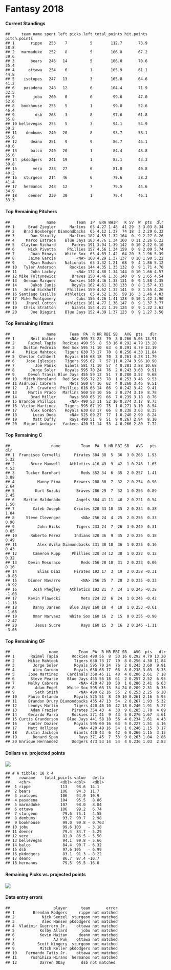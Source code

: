 Fantasy 2018
================

#### Current Standings

    ##     team_name spent left picks.left total_points hit.points pitch.points
    ## 1       rippe   253    7          5        112.7       73.9         38.8
    ## 2   marmaduke   252    8          5        106.8       67.2         39.6
    ## 3       bears   246   14          5        106.0       70.6         35.4
    ## 4      ottawa   254    6          1        105.9       61.1         44.8
    ## 5    isotopes   247   13          3        105.8       64.6         41.2
    ## 6    pasadena   248   12          6        104.4       71.9         32.5
    ## 7        jobu   260    0          0         99.6       47.0         52.6
    ## 8   bookhouse   255    5          1         99.0       52.6         46.4
    ## 9         dsb   263   -3          8         97.6       61.8         35.8
    ## 10 bellevegas   255    5          3         94.1       54.9         39.2
    ## 11    dembums   240   20          8         93.7       58.1         35.6
    ## 12      deano   251    9          9         86.7       46.1         40.6
    ## 13      balco   240   20          1         84.4       48.8         35.6
    ## 14  pkdodgers   241   19          1         83.1       43.3         39.8
    ## 15       vero   233   27          6         81.0       40.8         40.2
    ## 16   sturgeon   214   46          6         79.6       38.2         41.4
    ## 17   hermanos   248   12          7         79.5       44.6         34.9
    ## 18     deener   230   30          1         79.4       46.1         33.3

#### Top Remaining Pitchers

    ##                name         Team  IP  ERA WHIP   K SV  W  pts  dlr
    ## 1      Brad Ziegler      Marlins  65 4.27 1.48  41 29  3 3.03 8.34
    ## 2    Brad Boxberger Diamondbacks  65 4.12 1.37  74 18  3 2.29 6.32
    ## 3       Dan Straily      Marlins 182 4.59 1.32 164  0  9 2.27 6.26
    ## 4     Marco Estrada    Blue Jays 183 4.76 1.34 160  0 11 2.26 6.22
    ## 5   Clayton Richard       Padres 191 3.94 1.39 142  0 10 2.22 6.10
    ## 6      Nick Pivetta     Phillies 157 4.56 1.34 159  0  9 2.09 5.74
    ## 7       Juan Minaya    White Sox  65 4.69 1.42  64 20  3 1.96 5.39
    ## 8      Jaime Garcia         <NA> 168 4.29 1.37 137  0 10 1.90 5.22
    ## 9       Ryan Madson    Nationals  65 3.32 1.21  68  9  4 1.86 5.12
    ## 10   Tyler Anderson      Rockies 144 4.35 1.35 132  0  9 1.71 4.70
    ## 11      John Lackey         <NA> 172 4.80 1.34 144  0 10 1.66 4.57
    ## 12 Mike Foltynewicz       Braves 150 4.46 1.36 140  0  9 1.65 4.54
    ## 13   German Marquez      Rockies 140 4.46 1.35 131  0  9 1.58 4.35
    ## 14      Jakob Junis       Royals 162 4.61 1.30 133  0  8 1.57 4.32
    ## 15   Jerad Eickhoff     Phillies 159 4.62 1.32 141  0  8 1.55 4.26
    ## 16 Santiago Casilla    Athletics  65 4.52 1.36  59 16  3 1.46 4.03
    ## 17  Mike Montgomery         Cubs 156 4.26 1.41 128  0 10 1.42 3.90
    ## 18    Jharel Cotton    Athletics 161 4.77 1.36 147  0  9 1.37 3.77
    ## 19   Chris Stratton       Giants 154 4.21 1.39 124  0  9 1.32 3.63
    ## 20      Joe Biagini    Blue Jays 152 4.39 1.37 123  0  9 1.27 3.50

#### Top Remaining Hitters

    ##                name      Team  PA  R HR RBI SB   AVG  pts   dlr
    ## 1       Neil Walker      <NA> 595 73 23  79  3 0.266 5.05 13.91
    ## 2      Raimel Tapia   Rockies 490 56  8  53 16 0.292 4.79 13.20
    ## 3    Dustin Pedroia   Red Sox 595 71 10  63  6 0.291 4.79 13.19
    ## 4     Mikie Mahtook    Tigers 630 73 17  70  8 0.256 4.30 11.84
    ## 5  Cheslor Cuthbert    Royals 616 68 18  70  3 0.261 4.28 11.79
    ## 6     Jose Iglesias    Tigers 595 62  7  57 11 0.274 3.96 10.90
    ## 7         Joe Panik    Giants 581 71 10  57  4 0.281 3.88 10.68
    ## 8       Jorge Soler    Royals 595 70 24  76  2 0.243 3.60  9.91
    ## 9      Devon Travis Blue Jays 455 59 12  51  7 0.280 3.52  9.68
    ## 10   Mitch Moreland   Red Sox 595 72 23  78  1 0.253 3.46  9.53
    ## 11 Asdrubal Cabrera      Mets 560 64 16  62  4 0.260 3.46  9.51
    ## 12    J.P. Crawford  Phillies 616 66 14  66  9 0.242 3.42  9.41
    ## 13     Martin Prado   Marlins 560 58 10  56  2 0.274 3.19  8.78
    ## 14      Brad Miller      Rays 560 65 19  66  7 0.239 3.18  8.76
    ## 15 Brandon Phillips      <NA> 490 53 11  52 10 0.274 3.17  8.73
    ## 16  Victor Martinez    Tigers 595 67 19  75  1 0.271 3.10  8.54
    ## 17      Alex Gordon    Royals 630 68 17  66  8 0.238 3.03  8.35
    ## 18       Lucas Duda      <NA> 525 69 27  77  1 0.240 2.99  8.24
    ## 19       Matt Duffy      Rays 490 51  9  51  9 0.267 2.94  8.10
    ## 20   Miguel Andujar   Yankees 420 51 14  53  4 0.266 2.80  7.72

#### Top Remaining C

    ##                  name         Team  PA  R HR RBI SB   AVG   pts   dlr
    ## 1  Francisco Cervelli      Pirates 384 38  5  36  3 0.263  1.93  5.32
    ## 2       Bruce Maxwell    Athletics 416 43  9  42  1 0.246  1.65  4.53
    ## 3     Tucker Barnhart         Reds 352 34  6  35  2 0.257  1.41  3.88
    ## 4          Manny Pina      Brewers 288 30  7  32  2 0.254  0.96  2.64
    ## 5         Kurt Suzuki       Braves 286 29  7  32  1 0.256  0.89  2.45
    ## 6    Martin Maldonado       Angels 384 41 11  40  2 0.221  0.54  1.50
    ## 7        Caleb Joseph      Orioles 320 33 10  35  2 0.234  0.38  1.04
    ## 8     Steve Clevenger         <NA> 256 24  4  25  2 0.256  0.33  0.90
    ## 9          John Hicks       Tigers 233 24  7  26  3 0.249  0.31  0.85
    ## 10      Roberto Perez      Indians 320 36  9  35  2 0.226  0.18  0.49
    ## 11         Alex Avila Diamondbacks 331 38 10  36  1 0.225  0.16  0.43
    ## 12       Cameron Rupp     Phillies 320 34 12  38  1 0.222  0.12  0.32
    ## 13     Devin Mesoraco         Reds 256 28 10  31  2 0.233  0.06  0.16
    ## 14         Elias Diaz      Pirates 192 17  3  19  2 0.258 -0.31 -0.85
    ## 15     Dioner Navarro         <NA> 256 25  7  28  2 0.235 -0.33 -0.92
    ## 16       Josh Phegley    Athletics 192 21  7  24  1 0.245 -0.38 -1.03
    ## 17     Kevin Plawecki         Mets 224 22  6  24  1 0.245 -0.42 -1.16
    ## 18       Danny Jansen    Blue Jays 160 18  4  18  1 0.253 -0.61 -1.68
    ## 19       Omar Narvaez    White Sox 160 16  2  15  0 0.255 -0.90 -2.47
    ## 20        Jesus Sucre         Rays 160 15  3  16  2 0.246 -1.11 -3.05

#### Top Remaining OF

    ##                 name         Team  PA  R HR RBI SB   AVG  pts   dlr
    ## 1       Raimel Tapia      Rockies 490 56  8  53 16 0.292 4.79 13.20
    ## 2      Mikie Mahtook       Tigers 630 73 17  70  8 0.256 4.30 11.84
    ## 3        Jorge Soler       Royals 595 70 24  76  2 0.243 3.60  9.91
    ## 4        Alex Gordon       Royals 630 68 17  66  8 0.238 3.03  8.35
    ## 5      Jose Martinez    Cardinals 368 45 11  48  4 0.286 2.61  7.18
    ## 6       Steve Pearce    Blue Jays 455 56 18  61  2 0.257 2.52  6.95
    ## 7      Melky Cabrera         <NA> 420 47 10  50  1 0.286 2.41  6.63
    ## 8         Adam Engel    White Sox 595 63 13  54 24 0.209 2.31  6.35
    ## 9         Seth Smith         <NA> 490 62 16  55  2 0.253 2.25  6.20
    ## 10     Paulo Orlando       Royals 525 51  8  49 10 0.261 2.16  5.95
    ## 11     Brandon Drury Diamondbacks 435 47 13  54  2 0.267 1.93  5.32
    ## 12     Leonys Martin       Tigers 420 46 10  42 18 0.246 1.91  5.27
    ## 13      Adam Frazier      Pirates 354 43  4  30  9 0.285 1.78  4.89
    ## 14     Gerardo Parra      Rockies 371 41  9  43  5 0.276 1.67  4.61
    ## 15 Curtis Granderson    Blue Jays 441 58 18  56  4 0.234 1.61  4.43
    ## 16     Hunter Dozier       Royals 595 60 16  63  5 0.227 1.51  4.16
    ## 17     Matt Holliday         <NA> 420 49 16  54  1 0.246 1.15  3.17
    ## 18    Austin Jackson       Giants 420 43  6  42  6 0.266 1.15  3.15
    ## 19       Denard Span         Rays 371 45  7  33  9 0.263 1.04  2.86
    ## 20 Enrique Hernandez      Dodgers 473 53 14  54  4 0.236 1.03  2.83

#### Dollars vs. projected points

![](draftguide_files/figure-markdown_github/unnamed-chunk-7-1.png)

    ## # A tibble: 18 x 4
    ##    rowname    total_points value   delta
    ##    <chr>             <dbl> <dbl>   <dbl>
    ##  1 rippe             113    98.6  14.1  
    ##  2 bears             106    94.3  11.7  
    ##  3 isotopes          106    94.9  10.9  
    ##  4 pasadena          104    95.5   8.86 
    ##  5 marmaduke         107    98.0   8.84 
    ##  6 ottawa            106    99.2   6.74 
    ##  7 sturgeon           79.6  75.1   4.55 
    ##  8 dembums            93.7  90.7   2.98 
    ##  9 bookhouse          99.0  99.8 - 0.763
    ## 10 jobu               99.6 103   - 3.18 
    ## 11 deener             79.4  84.7 - 5.29 
    ## 12 vero               81.0  86.5 - 5.50 
    ## 13 bellevegas         94.1  99.8 - 5.66 
    ## 14 balco              84.4  90.7 - 6.32 
    ## 15 dsb                97.6 105   - 6.99 
    ## 16 pkdodgers          83.1  91.3 - 8.22 
    ## 17 deano              86.7  97.4 -10.7  
    ## 18 hermanos           79.5  95.5 -16.0

#### Remaining Picks vs. projected points

![](draftguide_files/figure-markdown_github/unnamed-chunk-8-1.png)

#### Data entry errors

    ##                   player      team       error
    ## 1        Brendan Rodgers     rippe not matched
    ## 2            Nick Senzel  sturgeon not matched
    ## 3            Alec Hansen pkdodgers not matched
    ## 4  Vladimir Guerrero Jr.    ottawa not matched
    ## 5           Kolby Allard      jobu not matched
    ## 6           Kevin Maitan     deano not matched
    ## 7                 AJ Puk    ottawa not matched
    ## 8          Scott Kingery  sturgeon not matched
    ## 9           Mitch Keller pkdodgers not matched
    ## 10    Fernando Tatis Jr.    ottawa not matched
    ## 11      Yoshihisa Hirano  hermanos not matched
    ## 12          Darren ODay       dsb not matched
